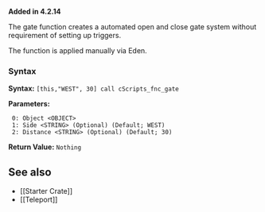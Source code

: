 **Added in 4.2.14**

<img align="right" width="0" height="0" src="">The gate function creates a automated open and close gate system without requirement of setting up triggers.

The function is applied manually via Eden.

### Syntax
**Syntax:** `[this,"WEST", 30] call cScripts_fnc_gate`

**Parameters:**
```
 0: Object <OBJECT>
 1: Side <STRING> (Optional) (Default; WEST)
 2: Distance <STRING> (Optional) (Default; 30)
```

**Return Value:** ```Nothing```

## See also
* [[Starter Crate]]
* [[Teleport]]